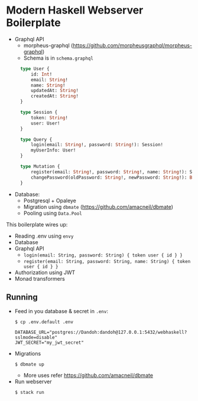# Modern Haskell Webserver Boilerplate
- Graphql API
  - morpheus-graphql (https://github.com/morpheusgraphql/morpheus-graphql)
  - Schema is in `schema.graphql`
  ```graphql
    type User {
        id: Int!
        email: String!
        name: String!
        updatedAt: String!
        createdAt: String!
    }

    type Session {
        token: String!
        user: User!
    }

    type Query {
        login(email: String!, password: String!): Session!
        myUserInfo: User!
    }

    type Mutation {
        register(email: String!, password: String!, name: String!): Session!
        changePassword(oldPassword: String!, newPassword: String!): Boolean!
    }
  ```
- Database:
  - Postgresql + Opaleye
  - Migration using `dbmate` (https://github.com/amacneil/dbmate)
  - Pooling using `Data.Pool`

This boilerplate wires up:
- Reading .env using `envy`
- Database
- Graphql API
  - `login(email: String, password: String) { token user { id } }`
  - `register(email: String, password: String, name: String) { token user { id } }`
- Authorization using JWT
- Monad transformers

## Running
- Feed in you database & secret in `.env`:
  ```terminal
  $ cp .env.default .env
  ```
  ```env
  DATABASE_URL="postgres://Dandoh:dandoh@127.0.0.1:5432/webhaskell?sslmode=disable"
  JWT_SECRET="my_jwt_secret"
  ```
- Migrations
  ```terminal
  $ dbmate up
  ```
  - More uses refer https://github.com/amacneil/dbmate
- Run webserver
  ```terminal
  $ stack run
  ```
